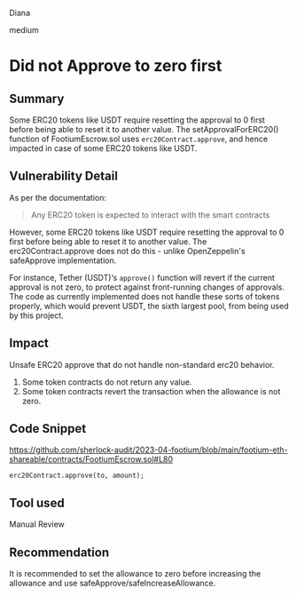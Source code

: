 Diana

medium

# Did not Approve to zero first

## Summary
Some ERC20 tokens like USDT require resetting the approval to 0 first before being able to reset it to another value.
The setApprovalForERC20() function of FootiumEscrow.sol uses `erc20Contract.approve`, and hence impacted in case of some ERC20 tokens like USDT.

## Vulnerability Detail
As per the documentation:
>  Any ERC20 token is expected to interact with the smart contracts

However, some ERC20 tokens like USDT require resetting the approval to 0 first before being able to reset it to another value.
The erc20Contract.approve does not do this - unlike OpenZeppelin's safeApprove implementation. 

For instance, Tether (USDT)‘s `approve()` function will revert if the current approval is not zero, to protect against front-running changes of approvals. The code as currently implemented does not handle these sorts of tokens properly, which would prevent USDT, the sixth largest pool, from being used by this project.

## Impact
Unsafe ERC20 approve that do not handle non-standard erc20 behavior.
1. Some token contracts do not return any value.
2. Some token contracts revert the transaction when the allowance is not zero.

## Code Snippet
https://github.com/sherlock-audit/2023-04-footium/blob/main/footium-eth-shareable/contracts/FootiumEscrow.sol#L80

```solidity
erc20Contract.approve(to, amount);
```

## Tool used
Manual Review

## Recommendation
It is recommended to set the allowance to zero before increasing the allowance and use safeApprove/safeIncreaseAllowance.